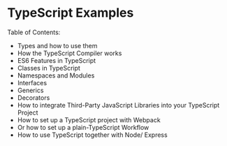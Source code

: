 # TypeScript Examples

Table of Contents:
 - Types and how to use them
 - How the TypeScript Compiler works
 - ES6 Features in TypeScript
 - Classes in TypeScript
 - Namespaces and Modules
 - Interfaces
 - Generics
 - Decorators
 - How to integrate Third-Party JavaScript Libraries into your TypeScript Project
 - How to set up a TypeScript project with Webpack
 - Or how to set up a plain-TypeScript Workflow
 - How to use TypeScript together with Node/ Express
